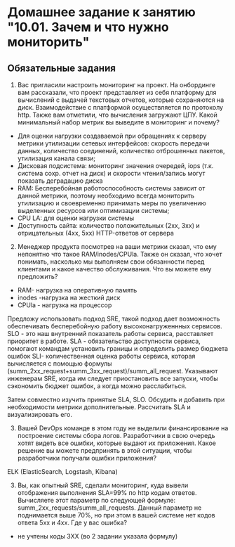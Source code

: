 # Домашнее задание к занятию "10.01. Зачем и что нужно мониторить"

## Обязательные задания

1. Вас пригласили настроить мониторинг на проект. На онбординге вам рассказали, что проект представляет из себя 
платформу для вычислений с выдачей текстовых отчетов, которые сохраняются на диск. Взаимодействие с платформой 
осуществляется по протоколу http. Также вам отметили, что вычисления загружают ЦПУ. Какой минимальный набор метрик вы
выведите в мониторинг и почему?

 - Для оценки нагрузки создаваемой при обращениях к серверу метрики утилизации сетевых интерфейсов: скорость передачи данных, количество соединений, количество отброшенных пакетов, утилизация канала связи;
 - Дисковая подсистема:  мониторинг значения очередей, iops (т.к. система сохр. отчет на диск) и скорости чтения/запись могут показать деградацию диска
 - RAM: Бесперебойная работоспособность системы зависит от данной метрики, поэтому необходимо всегда мониторить утилизацию и своевременно принимать меры по увеличению выделенных ресурсов или оптимизации системы;
 - CPU LA: для оценки нагрузки системы
 - Доступность сайта: количество положительных (2xx, 3xx) и отрицательных (4xx, 5xx) HTTP-ответов от сервера  


2. Менеджер продукта посмотрев на ваши метрики сказал, что ему непонятно что такое RAM/inodes/CPUla. Также он сказал, 
что хочет понимать, насколько мы выполняем свои обязанности перед клиентами и какое качество обслуживания. Что вы 
можете ему предложить?

- RAM- нагрузка на оперативную память
- inodes -нагрузка на жесткий диск
- CPUla - нагрузка на процессор

Предложу использовать подход SRE, такой подход дает возможность обеспечивать бесперебойную работу высоконагруженнных сервисов.
SLO - это наш внутренний показатель работы сервиса, расставляет приоритет в работе.
SLA - обязательство доступности сервиса, помогают командам установить границы и определить размер бюджета ошибок
SLI- количественная оценка работы сервиса, которая вычисляется с помощью формулы (summ_2xx_request+summ_3xx_request)/summ_all_request. Указывают инженерам SRE, когда им следует приостановить все запуски, чтобы сэкономить бюджет ошибок, а когда можно расслабиться.

Затем совместно изучить принятые SLA, SLO. Обсудить и добавить при необходимости метрики дополнительные. Рассчитать SLA и визуализировать его.

3. Вашей DevOps команде в этом году не выделили финансирование на построение системы сбора логов. Разработчики в свою 
очередь хотят видеть все ошибки, которые выдают их приложения. Какое решение вы можете предпринять в этой ситуации, 
чтобы разработчики получали ошибки приложения?

 ELK (ElasticSearch, Logstash, Kibana)

3. Вы, как опытный SRE, сделали мониторинг, куда вывели отображения выполнения SLA=99% по http кодам ответов. 
Вычисляете этот параметр по следующей формуле: summ_2xx_requests/summ_all_requests. Данный параметр не поднимается выше 
70%, но при этом в вашей системе нет кодов ответа 5xx и 4xx. Где у вас ошибка?

- не учтены коды 3XX (во 2 задании указала формулу)

